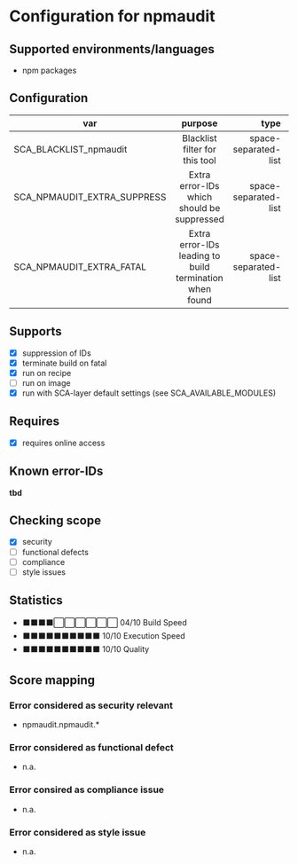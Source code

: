 # Configuration for npmaudit

## Supported environments/languages

* npm packages

## Configuration

| var | purpose | type | default |
| ------------- |:-------------:| -----:| -----:
| SCA_BLACKLIST_npmaudit | Blacklist filter for this tool | space-separated-list | ""
| SCA_NPMAUDIT_EXTRA_SUPPRESS | Extra error-IDs which should be suppressed | space-separated-list | ""
| SCA_NPMAUDIT_EXTRA_FATAL | Extra error-IDs leading to build termination when found | space-separated-list | ""

## Supports

* [x] suppression of IDs
* [x] terminate build on fatal
* [x] run on recipe
* [ ] run on image
* [x] run with SCA-layer default settings (see SCA_AVAILABLE_MODULES)

## Requires

* [x] requires online access

## Known error-IDs

__tbd__

## Checking scope

* [x] security
* [ ] functional defects
* [ ] compliance
* [ ] style issues

## Statistics

* ⬛⬛⬛⬛⬜⬜⬜⬜⬜⬜ 04/10 Build Speed
* ⬛⬛⬛⬛⬛⬛⬛⬛⬛⬛ 10/10 Execution Speed
* ⬛⬛⬛⬛⬛⬛⬛⬛⬛⬛ 10/10 Quality

## Score mapping

### Error considered as security relevant

* npmaudit.npmaudit.*

### Error considered as functional defect

* n.a.

### Error consired as compliance issue

* n.a.

### Error considered as style issue

* n.a.

